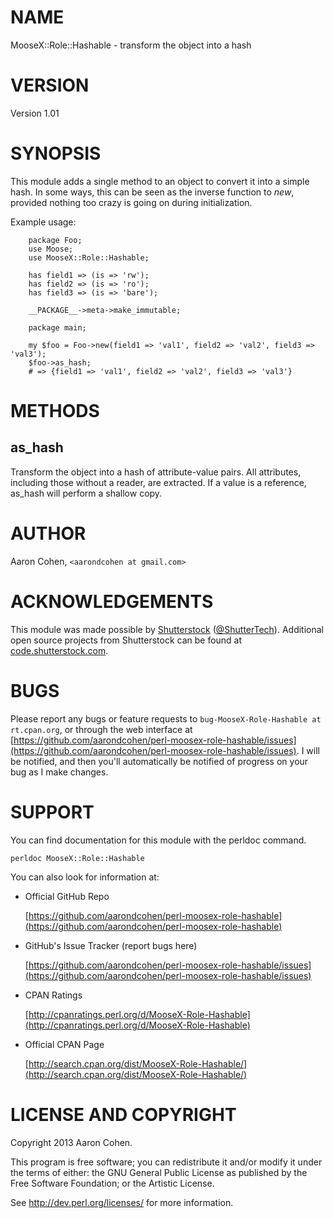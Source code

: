# NAME

MooseX::Role::Hashable - transform the object into a hash

# VERSION

Version 1.01

# SYNOPSIS

This module adds a single method to an object to convert it into a simple hash.
In some ways, this can be seen as the inverse function to _new_, provided
nothing too crazy is going on during initialization.

Example usage:

        package Foo;
        use Moose;
        use MooseX::Role::Hashable;

        has field1 => (is => 'rw');
        has field2 => (is => 'ro');
        has field3 => (is => 'bare');

        __PACKAGE__->meta->make_immutable;

        package main;

        my $foo = Foo->new(field1 => 'val1', field2 => 'val2', field3 => 'val3');
        $foo->as_hash;
        # => {field1 => 'val1', field2 => 'val2', field3 => 'val3'}

# METHODS

## as\_hash

Transform the object into a hash of attribute-value pairs.  All attributes,
including those without a reader, are extracted.  If a value is a reference,
as\_hash will perform a shallow copy.

# AUTHOR

Aaron Cohen, `<aarondcohen at gmail.com>`

# ACKNOWLEDGEMENTS

This module was made possible by [Shutterstock](http://www.shutterstock.com/)
([@ShutterTech](https://twitter.com/ShutterTech)).  Additional open source
projects from Shutterstock can be found at
[code.shutterstock.com](http://code.shutterstock.com/).

# BUGS

Please report any bugs or feature requests to `bug-MooseX-Role-Hashable at rt.cpan.org`, or through
the web interface at [https://github.com/aarondcohen/perl-moosex-role-hashable/issues](https://github.com/aarondcohen/perl-moosex-role-hashable/issues).  I will
be notified, and then you'll automatically be notified of progress on your bug as I make changes.

# SUPPORT

You can find documentation for this module with the perldoc command.

    perldoc MooseX::Role::Hashable

You can also look for information at:

- Official GitHub Repo

    [https://github.com/aarondcohen/perl-moosex-role-hashable](https://github.com/aarondcohen/perl-moosex-role-hashable)

- GitHub's Issue Tracker (report bugs here)

    [https://github.com/aarondcohen/perl-moosex-role-hashable/issues](https://github.com/aarondcohen/perl-moosex-role-hashable/issues)

- CPAN Ratings

    [http://cpanratings.perl.org/d/MooseX-Role-Hashable](http://cpanratings.perl.org/d/MooseX-Role-Hashable)

- Official CPAN Page

    [http://search.cpan.org/dist/MooseX-Role-Hashable/](http://search.cpan.org/dist/MooseX-Role-Hashable/)

# LICENSE AND COPYRIGHT

Copyright 2013 Aaron Cohen.

This program is free software; you can redistribute it and/or modify it
under the terms of either: the GNU General Public License as published
by the Free Software Foundation; or the Artistic License.

See http://dev.perl.org/licenses/ for more information.
